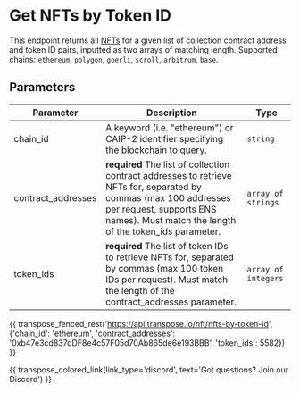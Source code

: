 # Get NFTs by Token ID

This endpoint returns all [NFTs](../models/nft_model.md) for a given list of collection contract address and token ID pairs, inputted as two arrays of matching length. Supported chains: `ethereum`, `polygon`, `goerli`, `scroll`, `arbitrum`, `base`.

## Parameters
| Parameter     | Description                                                                          | Type     | 
|---------------|--------------------------------------------------------------------------------------|----------|
| chain_id      | A keyword (i.e. "ethereum") or CAIP-2 identifier specifying the blockchain to query. | `string` | 
| contract_addresses | **required** The list of collection contract addresses to retrieve NFTs for, separated by commas (max 100 addresses per request, supports ENS names). Must match the length of the token_ids parameter.   | `array of strings` | 
| token_ids | **required** The list of token IDs to retrieve NFTs for, separated by commas (max 100 token IDs per request). Must match the length of the contract_addresses parameter.   | `array of integers` | 

{{ transpose_fenced_rest('https://api.transpose.io/nft/nfts-by-token-id', {'chain_id': 'ethereum', 'contract_addresses': '0xb47e3cd837dDF8e4c57F05d70Ab865de6e193BBB', 'token_ids': 5582}) }}

{{ transpose_colored_link(link_type='discord', text='Got questions?  Join our Discord') }}
